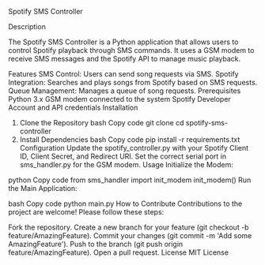 Spotify SMS Controller


Description


The Spotify SMS Controller is a Python application that allows users to control Spotify playback through SMS commands. It uses a GSM modem to receive SMS messages and the Spotify API to manage music playback.

Features
SMS Control: Users can send song requests via SMS.
Spotify Integration: Searches and plays songs from Spotify based on SMS requests.
Queue Management: Manages a queue of song requests.
Prerequisites
Python 3.x
GSM modem connected to the system
Spotify Developer Account and API credentials
Installation
1. Clone the Repository
bash
Copy code
git clone <repository-url>
cd spotify-sms-controller
2. Install Dependencies
bash
Copy code
pip install -r requirements.txt
Configuration
Update the spotify_controller.py with your Spotify Client ID, Client Secret, and Redirect URI.
Set the correct serial port in sms_handler.py for the GSM modem.
Usage
Initialize the Modem:

python
Copy code
from sms_handler import init_modem
init_modem()
Run the Main Application:

bash
Copy code
python main.py
How to Contribute
Contributions to the project are welcome! Please follow these steps:

Fork the repository.
Create a new branch for your feature (git checkout -b feature/AmazingFeature).
Commit your changes (git commit -m 'Add some AmazingFeature').
Push to the branch (git push origin feature/AmazingFeature).
Open a pull request.
License
MIT License
